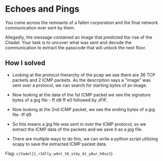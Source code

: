 # Echoes and Pings
You come across the remnants of a fallen corporation and the final network communication ever sent by them.

Allegedly, the message contained an image that predicted the rise of the Citadel. Your task is to uncover what was sent and decode the communication to extract the passcode that will unlock the next floor.

## How I solved
- Looking at the protocol hierarchy of the pcap we see there are 36 TCP packets and 2 ICMP packets. As the description says a "image" was sent over a protocol, we can search for starting bytes of an image.

- Now looking at the data of the 1st ICMP packet we see the signature bytes of a jpg file - ff d8 ff e0 followed by JFIF,

- Now looking at the 2nd ICMP packet, we see the ending bytes of a jpg file -ff d9

- So this means a jpg file was sent in over the ICMP protocol, so we extract the ICMP data of the packets and we save it as a jpg file.

- There are multiple ways to do this, we can write a python script utilizing scapy to save the extracted ICMP packet data.

Flag: `citadel{1_r34lly_w4nt_t0_st4y_4t_y0ur_h0us3}`
